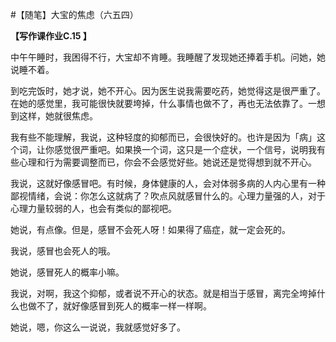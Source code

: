 #【随笔】大宝的焦虑（六五四）

**【写作课作业C.15 】**

中午午睡时，我困得不行，大宝却不肯睡。我睡醒了发现她还捧着手机。问她，她说睡不着。

到吃完饭时，她才说，她不开心。因为医生说我需要吃药，她觉得这是很严重了。在她的感觉里，我可能很快就要垮掉，什么事情也做不了，再也无法依靠了。一想到这样，她就很焦虑。

我有些不能理解，我说，这种轻度的抑郁而已，会很快好的。也许是因为「病」这个词，让你感觉很严重吧。如果换一个词，这只是一个症状，一个信号，说明我有些心理和行为需要调整而已，你会不会感觉好些。她说还是觉得想到就不开心。

我说，这就好像感冒吧。有时候，身体健康的人，会对体弱多病的人内心里有一种鄙视情绪，会说：你怎么这就病了？吹点风就感冒什么的。心理力量强的人，对于心理力量较弱的人，也会有类似的鄙视吧。

她说，有点像。但是，感冒不会死人呀！如果得了癌症，就一定会死的。

我说，感冒也会死人的哦。

她说，感冒死人的概率小嘛。

我说，对啊，我这个抑郁，或者说不开心的状态。就是相当于感冒，离完全垮掉什么也做不了，就好像感冒到死人的概率一样一样啊。

她说，嗯，你这么一说说，我就感觉好多了。
